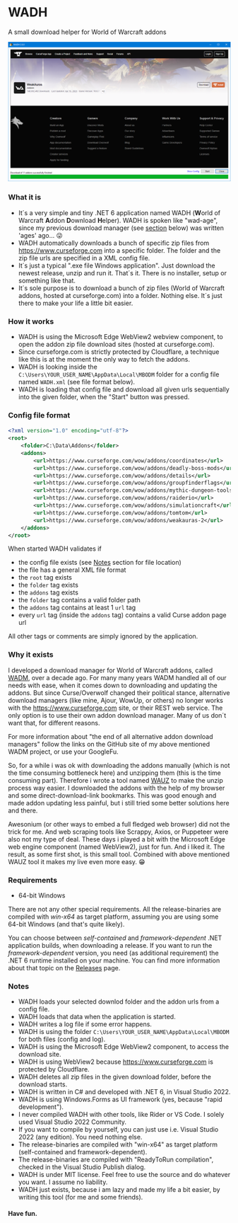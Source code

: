 # WADH
A small download helper for World of Warcraft addons

![WADH](screenshot.png)

### What it is

- It´s a very simple and tiny .NET 6 application named WADH (**W**orld of Warcraft **A**ddon **D**ownload **H**elper). WADH is spoken like "wad-age", since my previous download manager (see [section](#why-it-exists) below) was written 'ages' ago... :stuck_out_tongue_winking_eye:
- WADH automatically downloads a bunch of specific zip files from https://www.curseforge.com into a specific folder. The folder and the zip file urls are specified in a XML config file.
- It´s just a typical ".exe file Windows application". Just download the newest release, unzip and run it. That´s it. There is no installer, setup or something like that.
- It´s sole purpose is to download a bunch of zip files (World of Warcraft addons, hosted at curseforge.com) into a folder. Nothing else. It´s just there to make your life a little bit easier.

### How it works

- WADH is using the Microsoft Edge WebView2 webview component, to open the addon zip file download sites (hosted at curseforge.com).
- Since curseforge.com is strictly protected by Cloudflare, a technique like this is at the moment the only way to fetch the addons.
- WADH is looking inside the `C:\Users\YOUR_USER_NAME\AppData\Local\MBODM` folder for a config file named `WADH.xml` (see file format below).
- WADH is loading that config file and download all given urls sequentially into the given folder, when the "Start" button was pressed.

### Config file format

```xml
<?xml version="1.0" encoding="utf-8"?>
<root>
	<folder>C:\Data\Addons</folder>
	<addons>
		<url>https://www.curseforge.com/wow/addons/coordinates</url>
		<url>https://www.curseforge.com/wow/addons/deadly-boss-mods</url>
		<url>https://www.curseforge.com/wow/addons/details</url>
		<url>https://www.curseforge.com/wow/addons/groupfinderflags</url>
		<url>https://www.curseforge.com/wow/addons/mythic-dungeon-tools</url>
		<url>https://www.curseforge.com/wow/addons/raiderio</url>
		<url>https://www.curseforge.com/wow/addons/simulationcraft</url>
		<url>https://www.curseforge.com/wow/addons/tomtom</url>
		<url>https://www.curseforge.com/wow/addons/weakauras-2</url>
	</addons>
</root>
```

When started WADH validates if
- the config file exists (see [Notes](#Notes) section for file location)
- the file has a general XML file format
- the `root` tag exists
- the `folder` tag exists
- the `addons` tag exists
- the `folder` tag contains a valid folder path
- the `addons` tag contains at least 1 `url` tag
- every `url` tag (inside the `addons` tag) contains a valid Curse addon page url

All other tags or comments are simply ignored by the application.

### Why it exists
I developed a download manager for World of Warcraft addons, called [WADM](https://github.com/mbodm/wadm), over a decade ago. For many many years WADM handled all of our needs with ease, when it comes down to downloading and updating the addons. But since Curse/Overwolf changed their political stance, alternative download managers (like mine, Ajour, WowUp, or others) no longer works with the https://www.curseforge.com site, or their REST web service. The only option is to use their own addon download manager. Many of us don´t want that, for different reasons.

For more information about "the end of all alternative addon download managers" follow the links on the GitHub site of my above mentioned WADM project, or use your GoogleFu.

So, for a while i was ok with downloading the addons manually (which is not the time consuming bottleneck here) and unzipping them (this is the time consuming part). Therefore i wrote a tool named [WAUZ](https://github.com/mbodm/wauz) to make the unzip process way easier. I downloaded the addons with the help of my browser and some direct-download-link bookmarks. This was good enough and made addon updating less painful, but i still tried some better solutions here and there.

Awesonium (or other ways to embed a full fledged web browser) did not the trick for me. And web scraping tools like Scrappy, Axios, or Puppeteer were also not my type of deal. These days i played a bit with the Microsoft Edge web engine component (named WebView2), just for fun. And i liked it. The result, as some first shot, is this small tool. Combined with above mentioned WAUZ tool it makes my live even more easy. 😁

### Requirements

- 64-bit Windows

There are not any other special requirements. All the release-binaries are compiled with _win-x64_ as target platform, assuming you are using some 64-bit Windows (and that's quite likely).

You can choose between _self-contained_ and _framework-dependent_ .NET application builds, when downloading a release. If you want to run the _framework-dependent_ version, you need (as additional requirement) the .NET 6 runtime installed on your machine. You can find more information about that topic on the [Releases](https://github.com/mbodm/wadh/releases) page.

### Notes
- WADH loads your selected downlod folder and the addon urls from a config file.
- WADH loads that data when the application is started.
- WADH writes a log file if some error happens.
- WADH is using the folder `C:\Users\YOUR_USER_NAME\AppData\Local\MBODM` for both files (config and log).
- WADH is using the Microsoft Edge WebView2 component, to access the download site.
- WADH is using WebView2 because https://www.curseforge.com is protected by Cloudflare.
- WADH deletes all zip files in the given download folder, before the download starts.
- WADH is written in C# and developed with .NET 6, in Visual Studio 2022.
- WADH is using Windows.Forms as UI framework (yes, because "rapid development").
- I never compiled WADH with other tools, like Rider or VS Code. I solely used Visual Studio 2022 Community.
- If you want to compile by yourself, you can just use i.e. Visual Studio 2022 (any edition). You need nothing else.
- The release-binaries are compiled with "win-x64" as target platform (self-contained and framework-dependent).
- The release-binaries are compiled with "ReadyToRun compilation", checked in the Visual Studio Publish dialog.
- WADH is under MIT license. Feel free to use the source and do whatever you want. I assume no liability.
- WADH just exists, because i am lazy and made my life a bit easier, by writing this tool (for me and some friends). 

#### Have fun.
